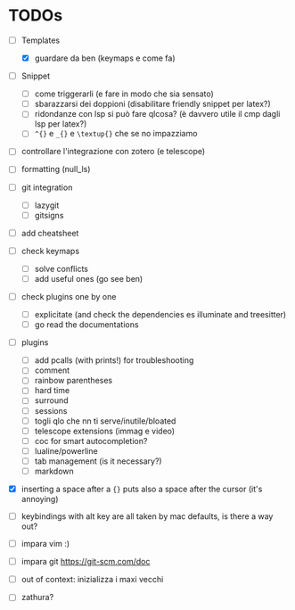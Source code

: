 # TODOs

- [ ] Templates
  - [x]  guardare da ben (keymaps e come fa)

- [ ] Snippet
  - [ ] come triggerarli (e fare in modo che sia sensato)
  - [ ] sbarazzarsi dei doppioni (disabilitare friendly snippet per latex?)
  - [ ] ridondanze con lsp si può fare qlcosa? (è davvero utile il cmp dagli lsp per latex?)
  - [ ] `^{}` e `_{}` e `\textup{}` che se no impazziamo
      
- [ ] controllare l'integrazione con zotero (e telescope)

- [ ] formatting (null_ls)
- [ ] git integration
  - [ ] lazygit
  - [ ] gitsigns

- [ ] add cheatsheet
- [ ] check keymaps
  - [ ] solve conflicts
  - [ ] add useful ones (go see ben)

- [ ] check plugins one by one
  - [ ] explicitate (and check the dependencies es illuminate and treesitter)
  - [ ] go read the documentations

- [ ] plugins
  - [ ] add pcalls (with prints!) for troubleshooting
  - [ ] comment
  - [ ] rainbow parentheses
  - [ ] hard time
  - [ ] surround
  - [ ] sessions
  - [ ] togli qlo che nn ti serve/inutile/bloated
  - [ ] telescope extensions (immag e video)
  - [ ] coc for smart autocompletion?
  - [ ] lualine/powerline
  - [ ] tab management (is it necessary?)
  - [ ] markdown

- [x] inserting a space after a `{}` puts also a space after the cursor (it's annoying)
- [ ] keybindings with alt key are all taken by mac defaults, is there a way out?
      
- [ ] impara vim :)
- [ ] impara git https://git-scm.com/doc

- [ ] out of context: inizializza i maxi vecchi
- [ ] zathura?


      
